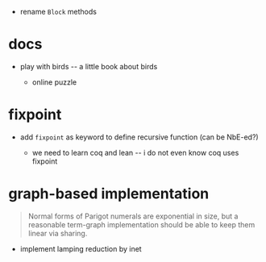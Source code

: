- rename `Block` methods

# docs

- play with birds -- a little book about birds

  - online puzzle

# fixpoint

- add `fixpoint` as keyword to define recursive function (can be NbE-ed?)

  - we need to learn coq and lean -- i do not even know coq uses fixpoint

# graph-based implementation

> Normal forms of Parigot numerals are exponential in size,
> but a reasonable term-graph implementation
> should be able to keep them linear via sharing.

- implement lamping reduction by inet
